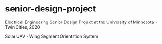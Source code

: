 # senior-design-project
Electrical Engineering Senior Design Project at the University of Minnesota - Twin Cities, 2020

Solar UAV - Wing Segment Orientation System
